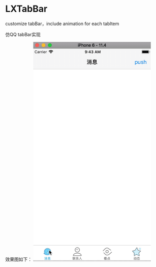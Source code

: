 # LXTabBar
customize tabBar，include animation for each tabItem

仿QQ tabBar实现

效果图如下：
  ![image](https://github.com/liuxinxiaoyue/LXTabBar/blob/master/Snapshot/snap1.gif)
